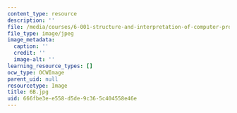 ```yaml
---
content_type: resource
description: ''
file: /media/courses/6-001-structure-and-interpretation-of-computer-programs-spring-2005/666fbe3ee558d5de9c365c404558e46e_6B.jpg
file_type: image/jpeg
image_metadata:
  caption: ''
  credit: ''
  image-alt: ''
learning_resource_types: []
ocw_type: OCWImage
parent_uid: null
resourcetype: Image
title: 6B.jpg
uid: 666fbe3e-e558-d5de-9c36-5c404558e46e
---
```

